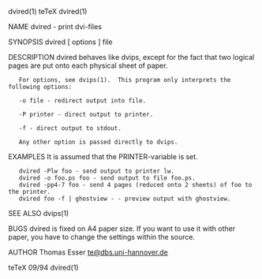 dvired(1)                                                                                           teTeX                                                                                           dvired(1)



NAME
       dvired - print dvi-files

SYNOPSIS
       dvired [ options ] file

DESCRIPTION
       dvired behaves like dvips, except for the fact that two logical pages are put onto each physical sheet of paper.

       For options, see dvips(1).  This program only interprets the following options:

       -o file - redirect output into file.

       -P printer - direct output to printer.

       -f - direct output to stdout.

       Any other option is passed directly to dvips.


EXAMPLES
       It is assumed that the PRINTER-variable is set.

       dvired -Plw foo - send output to printer lw.
       dvired -o foo.ps foo - send output to file foo.ps.
       dvired -pp4-7 foo - send 4 pages (reduced onto 2 sheets) of foo to the printer.
       dvired foo -f | ghostview - - preview output with ghostview.


SEE ALSO
       dvips(1)

BUGS
       dvired is fixed on A4 paper size. If you want to use it with other paper, you have to change the settings within the source.

AUTHOR
       Thomas Esser <te@dbs.uni-hannover.de>



teTeX                                                                                               09/94                                                                                           dvired(1)
